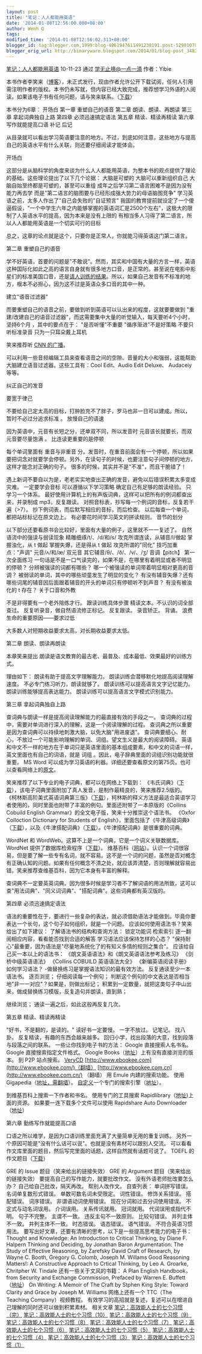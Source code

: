 ```yaml
---
layout: post
title: "笔记：人人都能用英语"
date: '2014-01-08T12:56:00.000+08:00'
author: Wenh Q
tags:
modified_time: '2014-01-08T12:56:02.313+08:00'
blogger_id: tag:blogger.com,1999:blog-4961947611491238191.post-5290107852694539297
blogger_orig_url: http://binaryware.blogspot.com/2014/01/blog-post_3482.html
---
```

[笔记：人人都能用英语](http://www.gtdstudy.com/?p=2787&utm_source=rss&utm_medium=rss&utm_campaign=%25e7%25ac%2594%25e8%25ae%25b0%25ef%25bc%259a%25e4%25ba%25ba%25e4%25ba%25ba%25e9%2583%25bd%25e8%2583%25bd%25e7%2594%25a8%25e8%258b%25b1%25e8%25af%25ad)
10-11-23 通过 [学无止境@一点一滴](http://www.gtdstudy.com/) 作者：Yibie


本书作者李笑来（[博客](http://www.lixiaolai.com/)），未正式发行，现由作者允许公开下载试阅，任何人引用需注明作者的版权。本书仍未写就，但内容已经大致完成，推荐想学习外语的人阅读。如果该电子书有任何问题，请与笑来联系。（[下载](http://www.lixiaolai.com/index.php/archives/10234.html)）


本书分为6章：
开场白
第一章 重塑自己的语音
第二章 朗读、朗读、再朗读
第三章 拿起词典独自上路
第四章 必须迅速搞定语法
第五章 精读、精读再精读
第六章 写作就能提高口语
补记
后记

从目录就可以看出学习英语要注意的地方。不过，到底如何注意，这些地方与提高自己的英语水平有什么关联，则还要仔细阅读才能体会。

开场白


这部分是从脑科学的角度来谈为什么人人都能用英语，为整本书的观点提供了理论的基础。这些理论提出了以下几个论据：
大脑是可塑的
大脑可以重新组织自己
大脑自始至终都是可塑的，甚至可以重组
成年之后学习第二语言困难不是因为没有能力再去学
而是"第二语言的脑图要与已经形成强大势力的母语脑图竞争"
学习英语之前，太多人作出了"自己会失败的"自证预言"
我国的教育提前就设定了一个傻逼假设，"一个中学生六年之内能够掌握的英语词汇是2500个左右"，这极大的限制了人英语水平的提高，因为本来是没有上限的
有相当多人习得了第二语言，所以人人都能用英语是一个切实可行的目标

总之，这章的论点就是这个，只要你是正常人，你就能习得英语这门第二语言。

第二章 重塑自己的语音


学不好英语，首要的问题是"不敢说"。然而，其实和中国有大量的方言一样，英语这种国际化如此之高的语言自身就有很多地方口音，是正常的。甚至说在电影中影星们的标准美国口音，还是[请人训练的结果](http://www.paulmeier.com/booklets.html)。所以，如果自己发音有不标准的地方，根本不必担心，因为这不过是英语众多口音的其中一种。

建立"语音过滤器"


而要重塑自己的语音之前，要做到听到英语可以认出来的程度，这就要要做到
"重建/改建自己的语音过滤器"，而这需要集中大量的听觉输入，每天要听4个小时，坚持6个月
，其中的要点在于：
"是否听懂"不重要
"循序渐进"不是好策略
不要只听标准录音
只为一只耳朵戴上耳机

笑来推荐听 [CNN
的广播](http://www.cnn.com/audio/radio/preferences.html)。

可以利用一些音频编辑工具来查看语音之间的空隙、音量的大小和强弱，这能帮助大脑建立语音过滤器。这些工具有：Cool
Edit、Audio Edit Deluxe、 Audaceiy 等等。

纠正自己的发音

要宽于律己

不要给自己定太高的目标，打肿脸充不了胖子，罗马也非一日可以建成。所以，
暂时不必过分追求标准 。
放慢自己的语速

因为英语中，元音有长短之分，还单双不同，所以发音时
元音该长就要长，而双元音要尽量饱满 。
比连读更重要的是停顿

每个单词里面有 重音与非重音
分。发音时，在重音前面会有一个停顿，所以如果要把词念对就要学会停顿。另外，在读句子的时候，也要注意句子间停顿的地方，这样才能念对正确的句子。
很多的时候，其实并不是"不准"，而且干脆错了！

遇上新词不要自以为是，老老实实地查出正确的发音，避免以后错误积累太多变成灾难。
一定要学会音标
 可以遵循以下学习策略
确定自己有足够的朗读经验。
只学习一个体系。
最好使用计算机上的有声版词典，这样可以把所有的例词都查出来，并录制成
mp3，反复跟读。
对照音标表，抄写每一个例词的音标，反复若干遍（>7）。
抄下例词表，而后默写相应的音标，而后检查。
以后每查一个单词，都把站标标记在原文边上。
有必要花时间学习英文的拼读规则。
音节的划分

以下部分还要看原书会比较好，里面有大量的例子，这里就不一一复述了。
自然语流中的强读与弱读现象
精雕细琢/t/、/d/和/s/
攻克所谓连读，从辅音/l/做起
掌握浊化，从 t 做起
掌握失爆，还是得从 t 做起
攻克所谓的"同化"
技巧加重点："声调"
元音/ʌ/和/æ/
双元音
其它辅音/θ/、/ð/、/v/、/ʒ/
音调【pitch】
第一次全面练习
一句话是不是一口气读完的，如果不是，在哪里有着明显或者不明显的停顿？
分辨被强读的词都有哪些？
哪一个被强读的单词带着明显相对更高的音调？
被弱读的单词，其中的哪些顽童发生了明显的变化？
有没有辅音失爆？还有哪些词尾的辅音因后面跟着辅音的开头的单词只有停顿听不到声音？
有没有被浊化的 t 存在？
关于口音和外教

不是非得要有一个老外陪练才行。
跟读训练具体步骤
精读文本。不认识的词全部查过。
反复听录音，做自然语流修正标记。
反复跟读。
 录音矫正。
背诵。
浪费生命的重要原因——要求过低

大多数人对短期收益要求太高，对长期收益要求太低。

第二章 朗读、朗读再朗读


本章笑来提出
朗读是语文教育的最古老、最普及、成本最低、效果最好的训练方式。

理由如下：
朗读有助于提高文字理解能力。
朗读训练会潜移默化地提高阅读理解速度。
不必专门练习听力，朗读就够了。
朗读训练可以提高语言文字记忆能力。
朗读训练能够提高表达能力。
朗读训练可以提高语言文字模式识别能力。

第三章 拿起词典独自上路


查词典与朗读一样是提高阅读理解能力的最直接有效的手段之一。
 查词典的过程中，需要对单词进行深入的理解，这是一个阅读理解的过程。
查词典之所以重要是因为查词典可以持续地刺激大脑，以免大脑"用进废退"。
查词典要细心、耐心，不放过一个可能影响理解的单词、词组。望文生义是最大的阅读障碍。
英语和中文不一样的地方在于单词只是英语里面的基本组成要素，和中文的词语一样，英文里面也有自己的词语，就是
词组 。因此，电子辞典里面的词组识别功能就很重要。
MS Word
可以成为学习英语的利器。详细还要查看原文的第75页。也可以查看网络上的[原文](http://www.lixiaolai.com/index.php/archives/7662.html)。

笑来推荐了以下专业的电子词典，都可以在网络上下载到：
《韦氏词典》（[下载](http://www.verycd.com/topics/10158/)），该电子词典里面附加了真人发音，是制作最精良的，笑来推荐2.5版的。
《柯林斯高阶美式英语词典第三版》（[下载](http://www.verycd.com/topics/316636/)），柯林斯的释义方法是最适合英语学习者使用的，同时里面也附带了丰富的例句。里面还附带了一本原版的《Collins
Cobuild English Grammar》的全文电子版，笑来十分推崇这个语法书。
《Oxfor Colloction Dictionary for Students of
English》，里面包括了《牛津高级词典》（[下载](http://www.verycd.com/topics/2808053/)），以及《牛津搭配词典》（[下载](http://www.verycd.com/topics/2759487/)）。《牛津搭配词典》是很重要的词典。

WordNet 和 WordWeb。这算不上是一个词典，它是一个词义关联数据库。WordNet
提供了数据库检索程序（[下载](http://wordnetcode.princeton.edu/2.1/WordNet-2.1.exe)）。
维基百科（[网站](http://en.wikipedia.org/wiki/Main_Page)）。认识一个词很容易，但是要了解一些专有名词，就不容易。这不是一个词的问题，虽然是否对概念有正确认知的问题。如果有任何概念不清之处，就应该弄清楚，否则理解就容易出错。笑来推荐查维基百科，因为它本身有丰富的解释。

查词典不一定要英英词典。因为很多时候是学习者不了解词语的用法所致，这可以查"用法词典"、"同义词词典"、"搭配词典"。这些词典都有英汉版的。

第四章 必须迅速搞定语法


语法的重要性在于，要进行一些复杂的表达，就必须借助语法才能做到。毕竟你要表达一个长句，这个句子如何组织，就是一个问题。
应该如何使用语法书？笑来给出了如下建议：
了解语法书的结构和查询方法：
锁定功能词
检索索引
逐一翻阅相应内容，看看能否找到合适的解答
学习语法应该保持怎样的心态？
"保持耐心"最重要，因为语法是"尽量地系统化了的有知义多情的规则之集合"。
应该给自己买一本以上的语法书：
《朗文英语语法》和《朗文英语语法参考及练习》
《剑桥中级英语语法》
《Collins COBUILD 英语语法大全》
《新编英语阅读手册》
如何学习语法？ -做替换练习是掌握语法知识的最有效方法。
反复通读至少一本语法书。
逐页浏览；
仔细阅读每一个例句；
判断这个例句的中文表达是否相当地"非一一对应"？如果是，则做出标记；
积累到一定数量，就把这类句子中山出来，做成替换练习模版，反复造句并朗读，直到熟；

继续浏览；
通读一遍之后，如此这般再反复几次。

第五章 精读、精读再精读


"好书，不是翻的，是读的。"
读好书一定要慢。
一字不放过。
记笔记。
找八卦。
反复精读，有趣的东西会越来越多。
回归小学，找出段落的大意，找到段落与段落之间的联系。
一些让你找到电子书的方法：
Google 直接搜索人名书名。
Google 直接搜索指定文件格式。
Google
Books（[地址](http://books.google.com/)）上有没有直接浏览的版本。
到 P2P 站点搜索。
[VeryCD](http://www.verycd.com/)
[http://www.ebookee.com](http://www.ebookee.com/)（翻墙）
[http://www.ebookee.com.cn](http://www.ebookee.com.cn/) （翻墙）
用 Emule 内建的搜索功能。
 使用 Gigapedia（[地址，需翻墙](http://gigapedia.org/)）。
[自定义](http://www.google.com/cse/)一个专门的搜索引擎（[地址](http://www.google.com/cse/home?cx=017195234153172777936:b1hykrzesai)）。

到维基百科上搜索一下作者和书名。
使用专门的工具搜索
Rapidlibrary（[地址](http://rapidlibrary.com/))上面的资源。
如果要一连下载多个文件可以使用 Rapidshare Auto
Downloader（[地址](http://rapidautodl.sourceforge.net/)）

第六章 勤练写作就能提高口语

口语之所以难学，是因为口语训练里面充满了大量简单无用的重复训练。
另外一个原因可能是"没有什么话可以说"。也就是没有素材可以跟别人交流。
可以看看作文库里面的题目，然后写完里面的话题，这样自然就有话题可说了。
TOEFL
的作文题目（[下载](http://www.ets.org/Media/Tests/TOEFL/pdf/989563wt.pdf)）

GRE 的 Issue 题目（笑来给出的链接失效）
GRE 的 Argument 题目（笑来给出的链接失效）
要提高自己的写作能力，就要批改作文。
没有外语老师批改要怎么办？
自己给自己批改，隔天再改。
帮别人改作文。
自查列表：
单词拼写错误。
名词单复数形式错误。
单数可数名词未受限定。
词性错误。
修饰关系错误。
搭配错误。
词序错误。
非谓语动词使用错误。
现在分词和过去分词使用错误。
不定式与动名词误用。
介词误用。
关系传讯就用。
冠词就用。
代词误用或指代不明。
句子不完整。
 主谓不一致。
违反主句不一致原则。
比较句错误。
并列主体不一致。
并列主体不一致。
时态错误。
语态错误。
语气错误。
不符合英语习惯用法。
要写出好文章，还要有清晰的思考，以下是一些提高思考能力的电子书：
Thought and Knowledge: An Introduction to Critical Thinking, by Diane F.
Halpern
Thinking and Deciding, by Jonathan Baron
Argumentation: The Study of Effective Reasoning, by Zarefsky David
Craft of Research, by Wayne C. Booth, Gregory G. Colomb, Joseph M.
Willams
Good Reasoning Matters!: A Constructive Approach to Crtical Thinking, by
Leo A. Groarke, Chritpher W. Tindale
还有一些关于文风的书籍：
A Plan English Handbook， from Security and Exchange Commission,
Prefaced by Warren E. Buffett（[地址](http://www.plainlanguage.gov/)）
On Writing: A Memoir of The Craft by Stphen King
Style: Toward Clarity and Grace by Joseph M. Williams
网络上还有一个 TTC（The Teaching Company）视频教程。
有效学习的高招就是复述，复述可以在增进自己理解的同时还可以做到积累素材。
 相关文章
[笔记：高效能人士的七个习惯（完）](http://www.gtdstudy.com/?p=2601)
[笔记：高效能人士的七个习惯（10）](http://www.gtdstudy.com/?p=2591)
[笔记：高效能人士的七个习惯（9）](http://www.gtdstudy.com/?p=2589)
[笔记：高效能人士的七个习惯（8）](http://www.gtdstudy.com/?p=2585)
[笔记：高效能人士的七个习惯（7）](http://www.gtdstudy.com/?p=2580)
[笔记：高效能人士的七个习惯（6）](http://www.gtdstudy.com/?p=2573)
[笔记：高效能人士的七个习惯（5）](http://www.gtdstudy.com/?p=2556)
[笔记：高效能人士的七个习惯（4）](http://www.gtdstudy.com/?p=2551)
[笔记：高效能人士的七个习惯（3）](http://www.gtdstudy.com/?p=2547)
[笔记：高效能人士的七个习惯（1）](http://www.gtdstudy.com/?p=2535)
